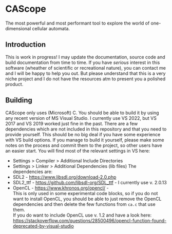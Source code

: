 # CAScope
The most powerful and most performant tool to explore the world of one-dimensional cellular automata.

## Introduction
This is work in progress!
I may update the documentation, source code and build documentation from time to time.
If you have _serious_ interest in this software (wheather of scientific or recreational nature), you can contact me and I will be happy to help you out.
But please understand that this is a very niche project and I do not have the resources atm to present you a polished product.

## Building
CAScope only uses (Microsoft) C. You should be able to build it by using any recent version of MS Visual Studio. I currently use VS 2022, but VS 2017 and VS 2019 worked just fine in the past.
There are a few dependencies which are not included in this repository and that you need to provide yourself.
This should be no big deal if you have some experience with VS build options.
If you manage to build it yourself, please make some notes on the process and commit them to the project, so other users have an easier start.
You will find most of the relevant settings in VS here:
- Settings > Compiler > Additional Include Directories
- Settings > Linker > Additional Dependencies (lib files)
The dependencies are:
- SDL2 - https://www.libsdl.org/download-2.0.php
- SDL2_ttf - https://github.com/libsdl-org/SDL_ttf - I currently use v. 2.0.13
- OpenCL - https://www.khronos.org/opencl/ - \
  This is only used in some experimental code blocks, so if you do not want to install OpenCL, you should be able to just remove the OpenCL dependencies and then delete the few functions from `ca.c` that use them.\
  If you do want to include OpenCL use v. 1.2 and have a look here: https://stackoverflow.com/questions/28500496/opencl-function-found-deprecated-by-visual-studio



